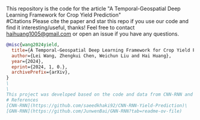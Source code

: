 This repository is the code for the article "A Temporal-Geospatial Deep Learning Framework for Crop Yield Prediction" \
#Citations
Please cite the paper and star this repo if you use our code and find it interesting/useful, thanks! Feel free to contact haihuang1005@gmail.com or open an issue if you have any questions.
```bibtex
@misc{wang2024yield,
  title={A Temporal-Geospatial Deep Learning Framework for Crop Yield Prediction},
  author={Lei Wang, Zhengkui Chen, Weichun Liu and Hai Huang},
  year={2024},
  eprint={2024, 1, 0.},
  archivePrefix={arXiv},
}
\
\
This project was developed based on the code and data from CNN-RNN and GNN-RNN, both of which provided valuable support in completing this work. We extend our thanks to the original authors for their contributions!
# References
[CNN-RNN](https://github.com/saeedkhaki92/CNN-RNN-Yield-Prediction)\
[GNN-RNN](https://github.com/JunwenBai/GNN-RNN?tab=readme-ov-file)
